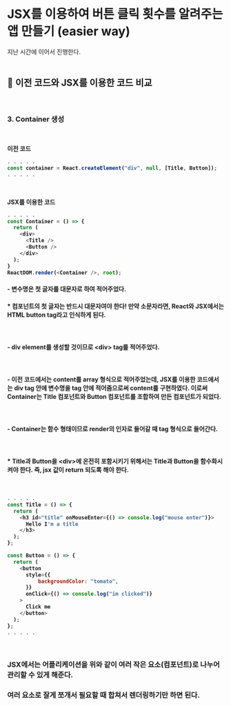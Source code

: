 <h1>JSX를 이용하여 버튼 클릭 횟수를 알려주는 앱 만들기 (easier way)</h1>

지난 시간에 이어서 진행한다.
<br><br>

<h2><b>📌 이전 코드와 JSX를 이용한 코드 비교<b></h2>
<br>
<h3><b>3. Container 생성</b></h3>
<br>

이전 코드

```js
. . . . .
const container = React.createElement("div", null, [Title, Button]);
. . . . .
```

<br>

JSX를 이용한 코드

```js
. . . . .
const Container = () => {
  return (
    <div>
      <Title />
      <Button />
    </div>
  );
}
ReactDOM.render(<Container />, root);
```

<h4>- 변수명은 첫 글자를 대문자로 하여 적어주었다.</h4>
<h4><b>* 컴포넌트의 첫 글자는 반드시 대문자여야 한다! 만약 소문자라면, React와 JSX에서는 HTML button tag라고 인식하게 된다.</b></h4>
<br>
<h4>- div element를 생성할 것이므로 &lt;div&gt; tag를 적어주었다.</h4>
<br>
<h4>- 이전 코드에서는 content를 array 형식으로 적어주었는데, JSX를 이용한 코드에서는 div tag 안에 변수명을 tag 안에 적어줌으로써 content를 구현하였다.
이로써 Container는 Title 컴포넌트와 Button 컴포넌트를 조합하여 만든 컴포넌트가 되었다.</h4>
<br>
<h4>- Container는 함수 형태이므로 render의 인자로 들어갈 때 tag 형식으로 들어간다.</h4>
<br>

<h4>* Title과 Button을 &lt;div&gt;에 온전히 포함시키기 위해서는 Title과 Button을 함수화시켜야 한다. 즉, jsx 값이 return 되도록 해야 한다.</h4>
<br>

```js
. . . . .
const Title = () => {
  return (
    <h3 id="title" onMouseEnter={() => console.log("mouse enter")}>
      Hello I'm a title
    </h3>
  );
};

const Button = () => {
  return (
    <button
      style={{
          backgroundColor: "tomato",
      }}
      onClick={() => console.log("im clicked")}
    >
      Click me
    </button>
  );
};
. . . . .
```

<br>

<h3>JSX에서는 어플리케이션을 위와 같이 여러 작은 요소(컴포넌트)로 나누어 관리할 수 있게 해준다.</h3>
<h3>여러 요소로 잘게 쪼개서 필요할 때 합쳐서 렌더링하기만 하면 된다.</h3>
